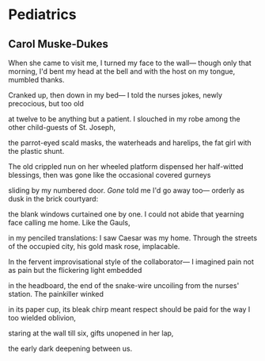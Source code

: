 # Pediatrics
## Carol Muske-Dukes
When she came to visit me, I turned my face to the wall—
though only that morning, I'd bent my head at the bell
and with the host on my tongue, mumbled thanks.

Cranked up, then down in my bed—
I told the nurses jokes,
newly precocious, but too old

at twelve to be anything
but a patient. I slouched in my robe
among the other child-guests of St. Joseph,

the parrot-eyed scald masks,
the waterheads and harelips,
the fat girl with the plastic shunt.

The old crippled nun on her wheeled
platform dispensed her half-witted blessings,
then was gone like the occasional covered gurneys

sliding by my numbered door. _Gone_
told me I'd go away too—
orderly as dusk in the brick courtyard:

the blank windows curtained one by one.
I could not abide that yearning face
calling me home. Like the Gauls,

in my penciled translations: I saw
Caesar was my home. Through the streets
of the occupied city, his gold mask rose, implacable.

In the fervent improvisational style of the collaborator—
I imagined pain not as pain
but the flickering light embedded

in the headboard, the end
of the snake-wire uncoiling from
the nurses' station. The painkiller winked

in its paper cup, its bleak chirp
meant respect should be paid
for the way I too wielded oblivion,

staring at the wall till six,
gifts unopened in her lap,

the early dark deepening between us.